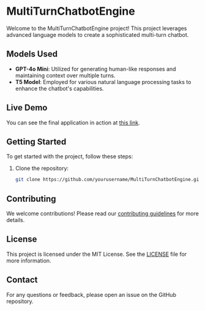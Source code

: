 # MultiTurnChatbotEngine

Welcome to the MultiTurnChatbotEngine project! This project leverages advanced language models to create a sophisticated multi-turn chatbot.

## Models Used

- **GPT-4o Mini**: Utilized for generating human-like responses and maintaining context over multiple turns.
- **T5 Model**: Employed for various natural language processing tasks to enhance the chatbot's capabilities.

## Live Demo

You can see the final application in action at [this link](https://group3-usd.streamlit.app/).

## Getting Started

To get started with the project, follow these steps:

1. Clone the repository:
    ```sh
    git clone https://github.com/yourusername/MultiTurnChatbotEngine.git
    ```


## Contributing

We welcome contributions! Please read our [contributing guidelines](CONTRIBUTING.md) for more details.

## License

This project is licensed under the MIT License. See the [LICENSE](LICENSE) file for more information.

## Contact

For any questions or feedback, please open an issue on the GitHub repository.
